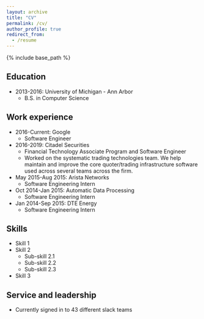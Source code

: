 ```yaml
---
layout: archive
title: "CV"
permalink: /cv/
author_profile: true
redirect_from:
  - /resume
---
```


{% include base_path %}

## Education
* 2013-2016: University of Michigan - Ann Arbor
	*	B.S. in Computer Science

## Work experience
* 2016-Current: Google
  * Software Engineer
* 2016-2019: Citadel Securities
  * Financial Technology Associate Program and Software Engineer
  * Worked on the systematic trading technologies team. We help maintain and improve the core quoter/trading infrastructure software used across several teams across the firm.
* May 2015-Aug 2015: Arista Networks
  * Software Engineering Intern
* Oct 2014-Jan 2015: Automatic Data Processing
  * Software Engineering Intern
* Jan 2014-Sep 2015: DTE Energy
  * Software Engineering Intern

## Skills
* Skill 1
* Skill 2
  * Sub-skill 2.1
  * Sub-skill 2.2
  * Sub-skill 2.3
* Skill 3

## Service and leadership
* Currently signed in to 43 different slack teams
